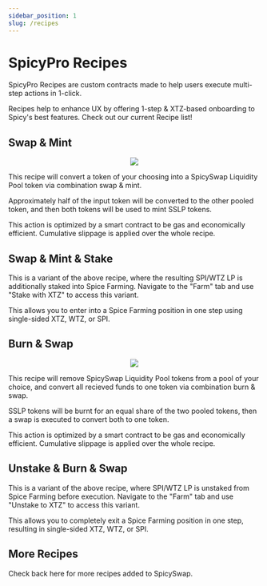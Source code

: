 ```yaml
---
sidebar_position: 1
slug: /recipes
---
```


# SpicyPro Recipes

SpicyPro Recipes are custom contracts made to help users execute multi-step actions in 1-click.

Recipes help to enhance UX by offering 1-step & XTZ-based onboarding to Spicy's best features. Check out our current Recipe list!

## Swap & Mint

<p align="center"><img src="/img/spro-rec-s-n-m.jpg" /></p>

This recipe will convert a token of your choosing into a SpicySwap Liquidity Pool token via combination swap & mint.

Approximately half of the input token will be converted to the other pooled token, and then both tokens will be used to mint SSLP tokens.

This action is optimized by a smart contract to be gas and economically efficient. Cumulative slippage is applied over the whole recipe.

## Swap & Mint & Stake

This is a variant of the above recipe, where the resulting SPI/WTZ LP is additionally staked into Spice Farming. Navigate to the "Farm" tab and use "Stake with XTZ" to access this variant.

This allows you to enter into a Spice Farming position in one step using single-sided XTZ, WTZ, or SPI.

## Burn & Swap

<p align="center"><img src="/img/spro-rec-b-n-s.jpg" /></p>

This recipe will remove SpicySwap Liquidity Pool tokens from a pool of your choice, and convert all recieved funds to one token via combination burn & swap.

SSLP tokens will be burnt for an equal share of the two pooled tokens, then a swap is executed to convert both to one token.

This action is optimized by a smart contract to be gas and economically efficient. Cumulative slippage is applied over the whole recipe.

## Unstake & Burn & Swap

This is a variant of the above recipe, where SPI/WTZ LP is unstaked from Spice Farming before execution. Navigate to the "Farm" tab and use "Unstake to XTZ" to access this variant.

This allows you to completely exit a Spice Farming position in one step, resulting in single-sided XTZ, WTZ, or SPI.

## More Recipes

Check back here for more recipes added to SpicySwap.
